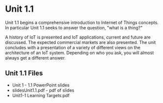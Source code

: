 # Unit 1.1

Unit 1.1 begins a comprehensive introduction to Internet of Things concepts. In particular Unit 1.1 
seeks to answer the question, "what is a thing?"

A history of IoT is presented and IoT applications, current and future are discussed.  The expected 
commercial markets are also presented. The unit concludes with a presentation of a variety of 
different views on the architecture of an IoT system.  Depending on who you ask, you will almost 
always get a different answer.

## Unit 1.1 Files

* Unit 1 - 1.1 PowerPoint slides
* slidesUnit1.1.pdf - pdf of slides
* Unit1-1 Learning Targets.pdf
